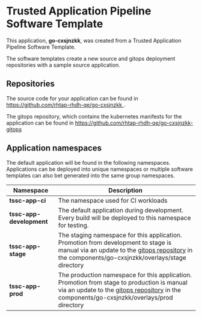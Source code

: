 # Trusted Application Pipeline Software Template

This application, **go-cxsjnzkk**, was created from a Trusted Application Pipeline Software Template.

The software templates create a new source and gitops deployment repositories with a sample source application. 

## Repositories

The source code for your application can be found in [https://github.com/rhtap-rhdh-qe/go-cxsjnzkk ](https://github.com/rhtap-rhdh-qe/go-cxsjnzkk ).
 
The gitops repository, which contains the kubernetes manifests for the application can be found in 
[https://github.com/rhtap-rhdh-qe/go-cxsjnzkk-gitops ](https://github.com/rhtap-rhdh-qe/go-cxsjnzkk-gitops ) 

## Application namespaces 

The default application will be found in the following namespaces. Applications can be deployed into unique namespaces or multiple software templates can also bet generated into the same group namespaces.  

|  Namespace   |  Description   |  
| -------- | -------- |
| **tssc-app-ci** | The namespace used for CI workloads |
| **tssc-app-development** | The default application during development. Every build will be deployed to this namespace for testing. |
| **tssc-app-stage** | The staging namespace for this application. Promotion from development to stage is manual via an update to the [gitops repository](https://github.com/rhtap-rhdh-qe/go-cxsjnzkk-gitops ) in the components/go-cxsjnzkk/overlays/stage directory |
| **tssc-app-prod** | The production namespace for this application. Promotion from stage to production is manual via an update to the [gitops repository](https://github.com/rhtap-rhdh-qe/go-cxsjnzkk-gitops ) in the components/go-cxsjnzkk/overlays/prod directory |